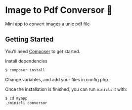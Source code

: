 # Image to Pdf Conversor 🐘

Mini app to convert images a unic pdf file

## Getting Started

You'll need [Composer](https://getcomposer.org/) to get started.

Install dependencies

```bash
$ composer install
```

Change variables, and add your files in config.php

Once the installation is finished, you can run `minicli` it with:

```bash
$ cd myapp
./minicli conversor
```